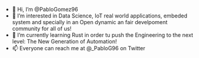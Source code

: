 - 👋 Hi, I’m @PabloGomez96
- 👀 I’m interested in Data Science, IoT real world applications, embeded system and specially in an Open dynamic an fair develpoment community for all of us! 
- 🌱 I’m currently learning Rust in order tu push the Engineering to the next level: The New Generation of Automation! 
- 📫 Everyone can reach me at @_PabloG96 on Twitter

<!---
PabloGomez96/PabloGomez96 is a ✨ special ✨ repository because its `README.md` (this file) appears on your GitHub profile.
You can click the Preview link to take a look at your changes.
--->

